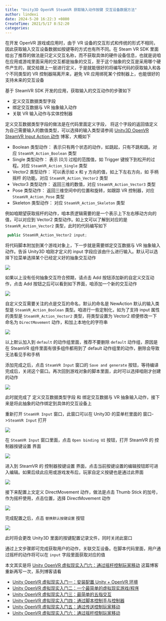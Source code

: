 ```yaml
---
title: "Unity3D OpenVR SteamVR 获取输入动作按键 交互设备数据方法"
author: lindexi
date: 2024-5-20 16:22:3 +0800
CreateTime: 2021/5/17 8:52:20
categories: 
---
```


在开发 OpenVR 游戏或应用时，由于 VR 设备的交互形式和传统的形式不相同，因此获取输入交互设备数据如按键等的方式也有所不同。在 Steam VR SDK 里面给出了推荐的做法是只定义交互名称，而不获取具体的硬件设备信息，也就是说咱在应用或游戏里面采用的交互都是抽象的交互，至于这个抽象的交互是采用哪个硬件产生的，就交给跟上一层进行定义，于是就能很好的将编写代码的获取输入和各个不同类型的 VR 控制器隔离开来，避免 VR 应用绑死某个控制器上，也能很好的支持未来的交互设备

<!--more-->


<!-- CreateTime:2021/5/17 8:52:20 -->

<!-- 发布 -->

基于 SteamVR SDK 开发的应用，获取输入的交互动作的步骤如下

- 定义交互数据类型字段
- 绑定交互数据与 VR 抽象输入动作
- 关联 VR 输入动作与实体控制器

定义交互数据类型字段的做法是在代码里面定义字段， 将这个字段的返回值定义为自己需要输入的数值类型，可以选择的输入类型请参阅 [Unity3D OpenVR SteamVR Input Action 动作](https://blog.lindexi.com/post/Unity3D-OpenVR-SteamVR-Input-Action-%E5%8A%A8%E4%BD%9C.html ) 博客，大概如下

- Boolean 类型动作： 表示只有两个状态的动作，如跳起，只有不跳和跳。对应 `SteamVR_Action_Boolean` 类型
- Single 类型动作： 表示 [0,1] 过程的范围值，如 Trigger 键按下到松开的过程。对应 `SteamVR_Action_Single` 类型
- Vector2 类型动作： 可以表示如 x 和 y 方向的值，如上下左右方向，如 手柄摇杆 的功能。对应 `SteamVR_Action_Vector2` 类型
- Vector3 类型动作： 返回三维的数值，对应 `SteamVR_Action_Vector3` 类型
- Pose 类型动作： 返回三维空间中的位置和旋转，如跟踪 VR 控制器，对应 `SteamVR_Action_Pose` 类型
- Skeleton 类型动作： 对应 `SteamVR_Action_Skeleton` 类型

例如咱期望获取摇杆的动作，咱本质逻辑需要的是一个表示上下左右移动方向的值，可以对应到 Vector2 类型动作。如上文可以了解到对应的是 `SteamVR_Action_Vector2` 类型，此时的代码编写如下

```csharp
 public SteamVR_Action_Vector2 input;
```

将代码脚本附加到某个游戏对象上，下一步就是需要绑定交互数据与 VR 抽象输入动作。告诉 Unity3D 咱刚才定义的 input 字段应该由什么进行输入。默认可以选择下拉菜单选择某个已经定义好的抽象交互动作

<!-- ![](image/Unity3D OpenVR SteamVR 获取输入动作按键 交互设备数据方法/Unity3D OpenVR SteamVR 获取输入动作按键 交互设备数据方法0.png) -->

![](http://image.acmx.xyz/lindexi%2F2021517857237311.jpg)

如果以上没有任何抽象交互符合预期，请点击 Add 按钮添加新的自定义交互动作，点击 Add 按钮之后可以看到如下界面，咱添加一个新的交互动作

<!-- ![](image/Unity3D OpenVR SteamVR 获取输入动作按键 交互设备数据方法/Unity3D OpenVR SteamVR 获取输入动作按键 交互设备数据方法1.png) -->

![](http://image.acmx.xyz/lindexi%2F2021517858265869.jpg)

自定义交互需要关注的点是交互的命名，默认的命名是 NewAction 默认的输入类型是 `SteamVR_Action_Boolean` 类型。咱进行一些定制化，如为了支持 input 属性的类型是 `SteamVR_Action_Vector2` 类型，将类型设置为 Vector2 顺便修改一下命名为 `DirectMovement` 动作，和加上本地化的字符串

<!-- ![](image/Unity3D OpenVR SteamVR 获取输入动作按键 交互设备数据方法/Unity3D OpenVR SteamVR 获取输入动作按键 交互设备数据方法2.png) -->

![](http://image.acmx.xyz/lindexi%2F2021517932369346.jpg)


以上默认加入到 `default` 的动作组里面，推荐不要删除 `default` 动作组，原因是在 SteamVR 组件里面有很多组件都用到了 default 动作组里的动作，删除会导致无法看见手和手柄

添加完成之后，点击 `SteamVR Input` 窗口的 `Save and generate` 按钮，等待编译完成后，关闭这个窗口。再次回到游戏对象的脚本里面，此时可以选择咱刚才创建的动作

<!-- ![](image/Unity3D OpenVR SteamVR 获取输入动作按键 交互设备数据方法/Unity3D OpenVR SteamVR 获取输入动作按键 交互设备数据方法3.png) -->

![](http://image.acmx.xyz/lindexi%2F2021517934126078.jpg)

此时就完成了 定义交互数据类型字段 和 绑定交互数据与 VR 抽象输入动作，接下来是将此抽象的动作绑定到具体的交互设备上

重新打开 `SteamVR Input` 窗口，此窗口可以在 Unity3D 的菜单栏里面的 窗口->`SteamVR Input` 打开

<!-- ![](image/Unity3D OpenVR SteamVR 获取输入动作按键 交互设备数据方法/Unity3D OpenVR SteamVR 获取输入动作按键 交互设备数据方法4.png) -->

![](http://image.acmx.xyz/lindexi%2F2021517936371705.jpg)

在 `SteamVR Input` 窗口里面，点击 `Open binding UI` 按钮，打开 SteamVR 的 控制器按键设置 界面

<!-- ![](image/Unity3D OpenVR SteamVR 获取输入动作按键 交互设备数据方法/Unity3D OpenVR SteamVR 获取输入动作按键 交互设备数据方法5.png) -->

![](http://image.acmx.xyz/lindexi%2F2021517937265122.jpg)

进入到 SteamVR 的 控制器按键设置 界面，点击当前按键设置的编辑按钮即可进入编辑。如果后续此应用或游戏发布后，玩家自定义按键也是通过此界面

<!-- ![](image/Unity3D OpenVR SteamVR 获取输入动作按键 交互设备数据方法/Unity3D OpenVR SteamVR 获取输入动作按键 交互设备数据方法6.png) -->

![](http://image.acmx.xyz/lindexi%2F2021517939306775.jpg)

接下来配置上文定义 DirectMovement 动作，做法是点击 Thumb Stick 的加号，作为摇杆使用，点击位置，选择 DirectMovement 动作

<!-- ![](image/Unity3D OpenVR SteamVR 获取输入动作按键 交互设备数据方法/Unity3D OpenVR SteamVR 获取输入动作按键 交互设备数据方法7.png) -->

![](http://image.acmx.xyz/lindexi%2F2021517941304929.jpg)

完成配置之后，点击 `替换默认按键设置` 按钮

<!-- ![](image/Unity3D OpenVR SteamVR 获取输入动作按键 交互设备数据方法/Unity3D OpenVR SteamVR 获取输入动作按键 交互设备数据方法8.png) -->

![](http://image.acmx.xyz/lindexi%2F202151794229102.jpg)

此时将会更改 Unity3D 里面的按键配置记录文件，同时关闭此窗口

通过上文步骤即可完成获取用户的动作，关联交互设备。在脚本代码里面，用户通过摇杆的动作将可以在 `input` 字段里面获取对应的值

本文其实是将 [Unity OpenVR 虚拟现实入门六：通过摇杆控制玩家移动](https://blog.walterlv.com/post/unity-openvr-starting-6.html) 这篇博客重新再写一次，系列博客请看

- [Unity OpenVR 虚拟现实入门一：安装配置 Unity + OpenVR 环境](https://blog.walterlv.com/post/unity-openvr-starting-1.html)
- [Unity OpenVR 虚拟现实入门二：一个最简单的虚拟现实游戏/程序](https://blog.walterlv.com/post/unity-openvr-starting-2.html)
- [Unity OpenVR 虚拟现实入门三：最简单的五指交互](https://blog.walterlv.com/post/unity-openvr-starting-3.html)
- [Unity OpenVR 虚拟现实入门四：通过脚本控制手与控制器](https://blog.walterlv.com/post/unity-openvr-starting-4.html)
- [Unity OpenVR 虚拟现实入门五：通过传送控制玩家移动](https://blog.walterlv.com/post/unity-openvr-starting-5.html)
- [Unity OpenVR 虚拟现实入门六：通过摇杆控制玩家移动](https://blog.walterlv.com/post/unity-openvr-starting-6.html)


